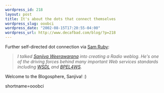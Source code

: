 ```yaml
--- 
wordpress_id: 218
layout: post
title: It's about the dots that connect themselves
wordpress_slug: ooobci
wordpress_date: "2002-08-15T17:20:55-04:00"
wordpress_url: http://www.decafbad.com/blog/?p=218
---
```

<p>Further self-directed dot connection via <a href="http://radio.weblogs.com/0101679/2002/08/15.html#a737">Sam Ruby</a>:<blockquote><i>I talked <a href="http://radio.weblogs.com/0111930/">Sanjiva Weerawarana</a> into creating a Radio weblog.  He's one of the driving forces behind many important Web services standards including <a href="http://www.w3.org/TR/wsdl">WSDL</a> and <a href="http://www-106.ibm.com/developerworks/webservices/library/ws-bpel/">BPEL4WS</a>.</i></blockquote>Welcome to the Blogosphere, Sanjiva!  :)</p>
<!--more-->
shortname=ooobci
